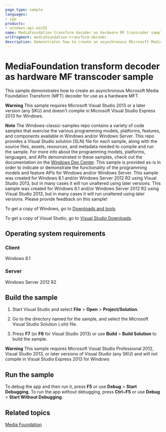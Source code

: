 ```yaml
---
page_type: sample
languages:
- cpp
products:
- windows-api-win32
name: MediaFoundation transform decoder as hardware MF transcoder sample
urlFragment: mediafoundation-transform-decoder
description: Demonstrates how to create an asynchronous Microsoft Media Foundation Transform (MFT) decoder for use as a hardware MFT.
---
```


# MediaFoundation transform decoder as hardware MF transcoder sample

This sample demonstrates how to create an asynchronous Microsoft Media Foundation Transform (MFT) decoder for use as a hardware MFT.

**Warning**  This sample requires Microsoft Visual Studio 2013 or a later version (any SKU) and doesn't compile in Microsoft Visual Studio Express 2013 for Windows.

**Note**  The Windows-classic-samples repo contains a variety of code samples that exercise the various programming models, platforms, features, and components available in Windows and/or Windows Server. This repo provides a Visual Studio solution (SLN) file for each sample, along with the source files, assets, resources, and metadata needed to compile and run the sample. For more info about the programming models, platforms, languages, and APIs demonstrated in these samples, check out the documentation on the [Windows Dev Center](https://dev.windows.com). This sample is provided as-is in order to indicate or demonstrate the functionality of the programming models and feature APIs for Windows and/or Windows Server. This sample was created for Windows 8.1 and/or Windows Server 2012 R2 using Visual Studio 2013, but in many cases it will run unaltered using later versions. This sample was created for Windows 8.1 and/or Windows Server 2012 R2 using Visual Studio 2013, but in many cases it will run unaltered using later versions. Please provide feedback on this sample!

To get a copy of Windows, go to [Downloads and tools](http://go.microsoft.com/fwlink/p/?linkid=301696).

To get a copy of Visual Studio, go to [Visual Studio Downloads](http://go.microsoft.com/fwlink/p/?linkid=301697).

## Operating system requirements

### Client

Windows 8.1

### Server

Windows Server 2012 R2

## Build the sample


1.  Start Visual Studio and select **File** \> **Open** \> **Project/Solution**.

2.  Go to the directory named for the sample, and select the Microsoft Visual Studio Solution (*.sln*) file.

3.  Press **F7** (or **F6** for Visual Studio 2013) or use **Build** \> **Build Solution** to build the sample.

**Warning**  This sample requires Microsoft Visual Studio Professional 2012, Visual Studio 2013, or later versions of Visual Studio (any SKU) and will not compile in Visual Studio Express 2013 for Windows

## Run the sample

To debug the app and then run it, press **F5** or use **Debug** \> **Start Debugging**. To run the app without debugging, press **Ctrl**+**F5** or use **Debug** \> **Start Without Debugging**.

## Related topics

[Media Foundation](http://msdn.microsoft.com/en-us/library/windows/desktop/ms694197)